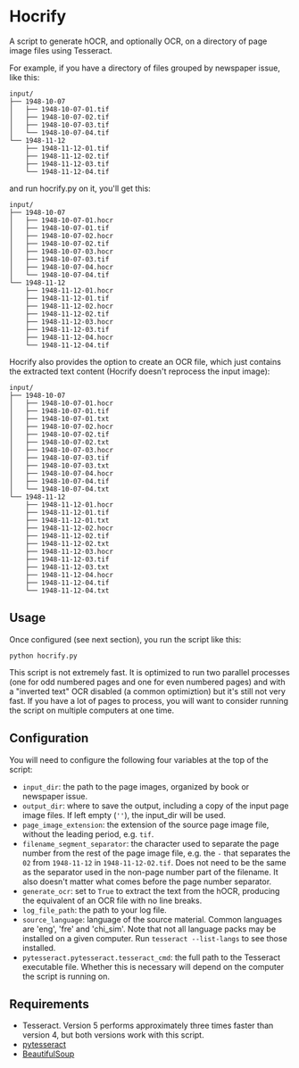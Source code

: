 # Hocrify

A script to generate hOCR, and optionally OCR, on a directory of page image files using Tesseract.

For example, if you have a directory of files grouped by newspaper issue, like this:

```
input/
├── 1948-10-07
│   ├── 1948-10-07-01.tif
│   ├── 1948-10-07-02.tif
│   ├── 1948-10-07-03.tif
│   └── 1948-10-07-04.tif
└── 1948-11-12
    ├── 1948-11-12-01.tif
    ├── 1948-11-12-02.tif
    ├── 1948-11-12-03.tif
    └── 1948-11-12-04.tif

```

and run hocrify.py on it, you'll get this:

```
input/
├── 1948-10-07
│   ├── 1948-10-07-01.hocr
│   ├── 1948-10-07-01.tif
│   ├── 1948-10-07-02.hocr
│   ├── 1948-10-07-02.tif
│   ├── 1948-10-07-03.hocr
│   ├── 1948-10-07-03.tif
│   ├── 1948-10-07-04.hocr
│   └── 1948-10-07-04.tif
└── 1948-11-12
    ├── 1948-11-12-01.hocr
    ├── 1948-11-12-01.tif
    ├── 1948-11-12-02.hocr
    ├── 1948-11-12-02.tif
    ├── 1948-11-12-03.hocr
    ├── 1948-11-12-03.tif
    ├── 1948-11-12-04.hocr
    └── 1948-11-12-04.tif
```
Hocrify also provides the option to create an OCR file, which just contains the extracted text content (Hocrify doesn't reprocess the input image):

```
input/
├── 1948-10-07
│   ├── 1948-10-07-01.hocr
│   ├── 1948-10-07-01.tif
│   ├── 1948-10-07-01.txt
│   ├── 1948-10-07-02.hocr
│   ├── 1948-10-07-02.tif
│   ├── 1948-10-07-02.txt
│   ├── 1948-10-07-03.hocr
│   ├── 1948-10-07-03.tif
│   ├── 1948-10-07-03.txt
│   ├── 1948-10-07-04.hocr
│   ├── 1948-10-07-04.tif
│   └── 1948-10-07-04.txt
└── 1948-11-12
    ├── 1948-11-12-01.hocr
    ├── 1948-11-12-01.tif
    ├── 1948-11-12-01.txt
    ├── 1948-11-12-02.hocr
    ├── 1948-11-12-02.tif
    ├── 1948-11-12-02.txt
    ├── 1948-11-12-03.hocr
    ├── 1948-11-12-03.tif
    ├── 1948-11-12-03.txt
    ├── 1948-11-12-04.hocr
    ├── 1948-11-12-04.tif
    └── 1948-11-12-04.txt
```

## Usage

Once configured (see next section), you run the script like this:

`python hocrify.py`

This script is not extremely fast. It is optimized to run two parallel processes (one for odd numbered pages and one for even numbered pages) and with a "inverted text" OCR disabled (a common optimiztion) but it's still not very fast. If you have a lot of pages to process, you will want to consider running the script on multiple computers at one time.

## Configuration

You will need to configure the following four variables at the top of the script:

* `input_dir`: the path to the page images, organized by book or newspaper issue.
* `output_dir`: where to save the output, including a copy of the input page image files. If left empty (`''`), the input_dir will be used.
* `page_image_extension`: the extension of the source page image file, without the leading period, e.g. `tif`.
* `filename_segment_separator`: the character used to separate the page number from the rest of the page image file, e.g. the `-` that separates the `02` from `1948-11-12` in `1948-11-12-02.tif`. Does not need to be the same as the separator used in the non-page number part of the filename. It also doesn't matter what comes before the page number separator.
* `generate_ocr`: set to `True` to extract the text from the hOCR, producing the equivalent of an OCR file with no line breaks.
* `log_file_path`: the path to your log file.
* `source_language`: language of the source material. Common languages are 'eng', 'fre' and 'chi_sim'. Note that not all language packs may be installed on a given computer. Run `tesseract --list-langs` to see those installed.
* `pytesseract.pytesseract.tesseract_cmd`: the full path to the Tesseract executable file. Whether this is necessary will depend on the computer the script is running on.

## Requirements

- Tesseract. Version 5 performs approximately three times faster than version 4, but both versions work with this script.
- [pytesseract](https://pypi.org/project/pytesseract/)
- [BeautifulSoup](https://pypi.org/project/beautifulsoup4/)
